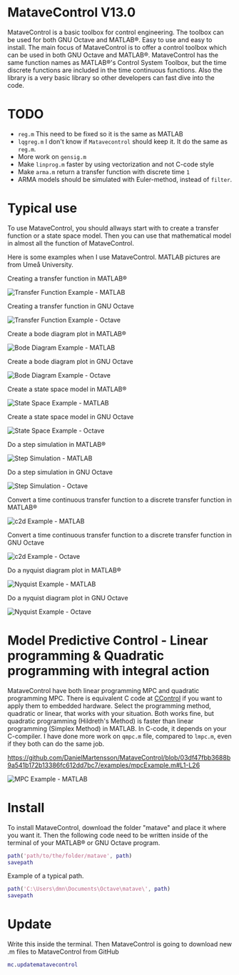 # MataveControl V13.0
MataveControl is a basic toolbox for control engineering. The toolbox can be used for both GNU Octave and MATLAB®. Easy to use and easy to install. The main focus of MataveControl is to offer a control toolbox which can be used in both GNU Octave and MATLAB®. MataveControl has the same function names as MATLAB®'s Control System Toolbox, but the time discrete functions are included in the time continuous functions. Also the library is a very basic library so other developers can fast dive into the code.


# TODO

- `reg.m` This need to be fixed so it is the same as MATLAB
- `lqgreg.m` I don't know if `Matavecontrol` should keep it. It do the same as `reg.m`.
- More work on `gensig.m`
- Make `linprog.m` faster by using vectorization and not C-code style
- Make `arma.m` return a transfer function with discrete time `1`
- ARMA models should be simulated with Euler-method, instead of `filter`.

# Typical use

To use MataveControl, you should allways start with to create a transfer function or a state space model. Then you can use that mathematical model in almost all the function of MataveControl. 

Here is some examples when I use MataveControl. MATLAB pictures are from Umeå University.

Creating a transfer function in MATLAB®

![Transfer Function Example - MATLAB](examples/transferFunctionExmapleMATLAB.png)

Creating a transfer function in GNU Octave

![Transfer Function Example - Octave](examples/transferFunctionExmapleOctave.png)

Create a bode diagram plot in MATLAB®

![Bode Diagram Example - MATLAB](examples/bodeExampleMATLAB.png)

Create a bode diagram plot in GNU Octave

![Bode Diagram Example - Octave](examples/bodeExampleOctave.png)

Create a state space model in MATLAB®

![State Space Example - MATLAB](examples/stateSpaceExampleMATLAB.png)

Create a state space model in GNU Octave 

![State Space Example - Octave](examples/stateSpaceExampleOctave.png)

Do a step simulation in MATLAB®

![Step Simulation - MATLAB](examples/stepExampleMATLAB.png)

Do a step simulation in GNU Octave

![Step Simulation - Octave](examples/stepExampleOctave.png)

Convert a time continuous transfer function to a discrete transfer function in MATLAB®

![c2d Example - MATLAB](examples/c2dExampleMATLAB.png)

Convert a time continuous transfer function to a discrete transfer function in GNU Octave

![c2d Example - Octave](examples/c2dExampleOctave.png)

Do a nyquist diagram plot in MATLAB®

![Nyquist Example - MATLAB](examples/nyquistExampleMATLAB.png)

Do a nyquist diagram plot in GNU Octave

![Nyquist Example - Octave](examples/nyquistExampleOctave.png)

# Model Predictive Control - Linear programming & Quadratic programming with integral action

MataveControl have both linear programming MPC and quadratic programming MPC. There is equivalent C code at [CControl](https://github.com/DanielMartensson/CControl) if you want to apply them to embedded hardware. Select the programming method, quadratic or linear, that works with your situation. Both works fine, but quadratic programming (Hildreth's Method) is faster than linear programming (Simplex Method) in MATLAB. In C-code, it depends on your C-compiler. I have done more work on `qmpc.m` file, compared to `lmpc.m`, even if they both can do the same job.

https://github.com/DanielMartensson/MataveControl/blob/03df47fbb3688b9a541b172b13386fc612dd7bc7/examples/mpcExample.m#L1-L26

![MPC Example - MATLAB](examples/mpcExampleMATLAB.png)

# Install
To install MataveControl, download the folder "matave" and place it where you want it. Then the following code need to be written inside of the terminal of your MATLAB® or GNU Octave program. 

```matlab
path('path/to/the/folder/matave', path)
savepath
```
Example of a typical path.

```matlab
path('C:\Users\dmn\Documents\Octave\matave\', path)
savepath
```

# Update
Write this inside the terminal. Then MataveControl is going to download new .m files to MataveControl from GitHub

```matlab
mc.updatematavecontrol
```


